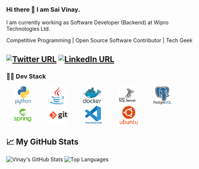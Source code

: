 ### Hi there 👋 I am Sai Vinay. 

I am currently working as Software Developer (Backend) at Wipro Technologies Ltd.

Competitive Programming | Open Source Software Contributor | Tech Geek


[![Twitter URL](https://img.shields.io/badge/Connect%20with%20me%20on%20-Twitter-blue)](https://twitter.com/pvinay1998)
[![LinkedIn URL](https://img.shields.io/badge/Connect%20with%20me%20on%20-LinkedIn-blue)](https://www.linkedin.com/in/saivinay8/)
---


### :technologist: Dev Stack


<img src="https://github.com/devicons/devicon/blob/master/icons/python/python-original-wordmark.svg" alt="Python" width="50" height="50" hspace="20"/><img src="https://github.com/devicons/devicon/blob/master/icons/java/java-original.svg" alt="Java" width="50" height="50" hspace="20"/>  <img src="https://github.com/devicons/devicon/blob/master/icons/docker/docker-original-wordmark.svg" alt="Docker" width="50" height="50" hspace="20"/>  <img src="https://github.com/devicons/devicon/blob/master/icons/microsoftsqlserver/microsoftsqlserver-plain-wordmark.svg" alt="MS SQL Server" width="50" height="50" hspace="20" style="background-color:white"/>  <img src="https://github.com/devicons/devicon/blob/master/icons/postgresql/postgresql-original-wordmark.svg" alt="Postgresql" width="50" height="50" hspace="20"/>  <img src="https://github.com/devicons/devicon/blob/master/icons/spring/spring-original-wordmark.svg" alt="Spring Boot" width="50" height="50" hspace="20"/>  <img src="https://github.com/devicons/devicon/blob/master/icons/git/git-original-wordmark.svg" alt="Git" width="50" height="50" hspace="20"/>  <img src="https://github.com/devicons/devicon/blob/master/icons/vscode/vscode-original-wordmark.svg" alt="VSCode" width="50" height="50" hspace="20"/>  <img src="https://github.com/devicons/devicon/blob/master/icons/ubuntu/ubuntu-plain-wordmark.svg" alt="Ubuntu" width="50" height="50" hspace="20"/>


## &#x1f4c8; My GitHub Stats

<img alt="Vinay's GitHub Stats" src="https://github-readme-stats.vercel.app/api?username=V1NAY8&show_icons=true&hide_border=true&theme=gotham&include_all_commits=true&count_private=true" width=530/> <img alt="Top Languages" src="https://github-readme-stats.vercel.app/api/top-langs/?username=V1NAY8&custom_title=Languages%20I%20have%20used&layout=compact&theme=radical" width=370/>



